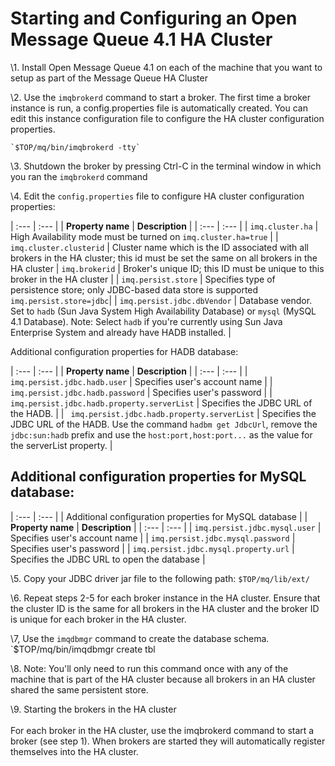 # Starting and Configuring an Open Message Queue 4.1 HA Cluster

\1. Install Open Message Queue 4.1 on each of the machine that you want to setup as part of the Message Queue HA Cluster

\2. Use the `imqbrokerd` command to start a broker. 
The first time a broker instance is run, a config.properties file is automatically created. 
You can edit this instance configuration file to configure the HA cluster configuration properties.

    `$TOP/mq/bin/imqbrokerd -tty`
	
\3. Shutdown the broker by pressing Ctrl-C in the terminal window in which you ran the `imqbrokerd` command

\4. Edit the `config.properties` file to configure HA cluster configuration properties:

| :---         | :---      | 
| **Property name**   | **Description** |
| :---         | :---      |
| `imq.cluster.ha` | High Availability mode must be turned on `imq.cluster.ha=true` | 
| `imq.cluster.clusterid` | Cluster name which is the ID associated with all brokers in the HA cluster; this id must be set the same on all brokers in the HA cluster
| `imq.brokerid` | Broker's unique ID; this ID must be unique to this broker in the HA cluster | 
| `imq.persist.store` | Specifies type of  persistence store; only JDBC-based data store is supported `imq.persist.store=jdbc`|
| `imq.persist.jdbc.dbVendor` | Database vendor. Set to `hadb` (Sun Java System High Availability Database) or `mysql` (MySQL 4.1 Database). Note: Select `hadb` if you're currently using Sun Java Enterprise System and already have HADB installed. | 

Additional configuration properties for HADB database:

| :---         | :---      | 
| **Property name**   | **Description** |
| :---         | :---      |
| `imq.persist.jdbc.hadb.user` | Specifies user's account name |
| `imq.persist.jdbc.hadb.password` | Specifies user's password |
| ` imq.persist.jdbc.hadb.property.serverList` | Specifies the JDBC URL of the HADB. |
| ` imq.persist.jdbc.hadb.property.serverList` | Specifies the JDBC URL of the HADB. Use the command `hadbm get JdbcUrl`, remove the `jdbc:sun:hadb` prefix and use the `host:port,host:port...` as the	value for the serverList property. |
	
## Additional configuration properties for MySQL database:

| :---         | :---      | 
| Additional configuration properties for MySQL database |
| **Property name**   | **Description** |
| :---         | :---      |
| `imq.persist.jdbc.mysql.user` | Specifies user's account name |
| `imq.persist.jdbc.mysql.password` | Specifies user's password | 
| `imq.persist.jdbc.mysql.property.url` | Specifies the JDBC URL to open the database | 

\5. Copy your JDBC driver jar file to the following path:
    `$TOP/mq/lib/ext/`

\6. Repeat steps 2-5 for each broker instance in the HA cluster. Ensure that the cluster ID is the same for all brokers in the HA cluster and the broker ID is unique for each broker in the HA cluster.

\7, Use the `imqdbmgr` command to create the database schema.
    `$TOP/mq/bin/imqdbmgr create tbl

\8. Note: You'll only need to run this command once with any of the machine that is part of the HA cluster because all brokers in an HA cluster shared the same persistent store.

\9. Starting the brokers in the HA cluster<BR><BR>For each broker in the HA cluster, use the imqbrokerd command to start a broker (see step 1). When brokers are started they will automatically register themselves into the HA cluster.



